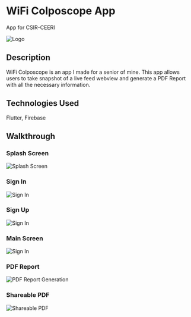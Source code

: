 
# WiFi Colposcope App

App for CSIR-CEERI


![Logo](https://github.com/mmjsmohit/wifi_colposcope/blob/master/images/ceeri_logo.png?raw=true)


## Description

WiFi Colposcope is an app I made for a senior of mine. This app allows users to take snapshot of a live feed webview and generate a PDF Report with all the necessary information.

## Technologies Used
Flutter, Firebase

## Walkthrough

### Splash Screen
![Splash Screen](https://github.com/mmjsmohit/wifi_colposcope/raw/master/images/splash_screen.jpg?raw=true)
### Sign In
![Sign In](https://github.com/mmjsmohit/wifi_colposcope/raw/master/images/sign_up_screen.jpg?raw=true)
### Sign Up
![Sign In](https://github.com/mmjsmohit/wifi_colposcope/raw/master/images/new_account_screen.jpg?raw=true)
### Main Screen
![Sign In](https://github.com/mmjsmohit/wifi_colposcope/raw/master/images/main_screen.png?raw=true)
### PDF Report 
![PDF Report Generation](https://github.com/mmjsmohit/wifi_colposcope/raw/master/images/PDF%20Report.gif?raw=true)
### Shareable PDF
![Shareable PDF](https://github.com/mmjsmohit/wifi_colposcope/raw/master/images/Sharable%20PDF.gif?raw=true)


